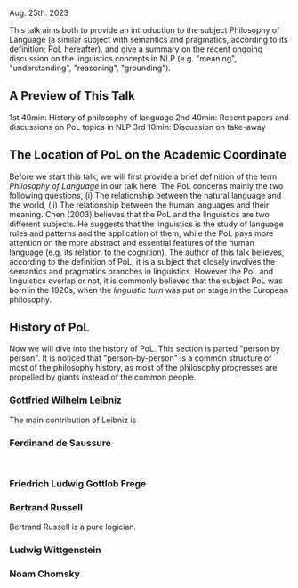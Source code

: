 Aug. 25th. 2023

This talk aims both to provide an introduction to the subject Philosophy of Language (a similar subject with semantics and pragmatics, according to its definition; PoL hereafter), and give a summary on the recent ongoing discussion on the linguistics concepts in NLP (e.g. "meaning", "understanding", "reasoning", "grounding").
## A Preview of This Talk
1st 40min: History of philosophy of language
2nd 40min: Recent papers and discussions on PoL topics in NLP
3rd 10min: Discussion on take-away
## The Location of PoL on the Academic Coordinate
Before we start this talk, we will first provide a brief definition of the term *Philosophy of Language* in our talk here. The PoL concerns mainly the two following questions, (i) The relationship between the natural language and the world, (ii) The relationship between the human languages and their meaning. Chen (2003) believes that the PoL and the linguistics are two different subjects. He suggests that the linguistics is the study of language rules and patterns and the application of them, while the PoL pays more attention on the more abstract and essential features of the human language (e.g. its relation to the cognition). The author of this talk believes, according to the definition of PoL, it is a subject that closely involves the semantics and pragmatics branches in linguistics. However the PoL and linguistics overlap or not, it is commonly believed that the subject PoL was born in the 1920s, when the *linguistic turn* was put on stage in the European philosophy. 
## History of PoL 
Now we will dive into the history of PoL. This section is parted "person by person". It is noticed that "person-by-person" is a common structure of most of the philosophy history, as most of the philosophy progresses are propelled by giants instead of the common people.
### Gottfried Wilhelm Leibniz
The main contribution of Leibniz is 


### Ferdinand de Saussure
```Text

```

```Text

```



### Friedrich Ludwig Gottlob Frege


### Bertrand Russell
Bertrand Russell is a pure logician. 



### Ludwig Wittgenstein



### Noam Chomsky

